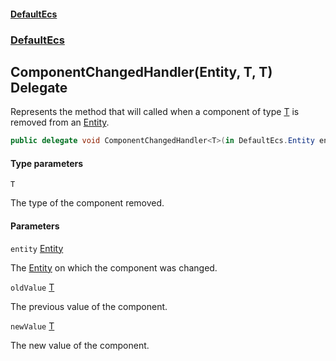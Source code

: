 #### [DefaultEcs](DefaultEcs.md 'DefaultEcs')
### [DefaultEcs](DefaultEcs.md#DefaultEcs 'DefaultEcs')

## ComponentChangedHandler<T>(Entity, T, T) Delegate

Represents the method that will called when a component of type [T](ComponentChangedHandler_T_(Entity,T,T).md#DefaultEcs.ComponentChangedHandler_T_(DefaultEcs.Entity,T,T).T 'DefaultEcs.ComponentChangedHandler<T>(DefaultEcs.Entity, T, T).T') is removed from an [Entity](Entity.md 'DefaultEcs.Entity').

```csharp
public delegate void ComponentChangedHandler<T>(in DefaultEcs.Entity entity, in T oldValue, in T newValue);
```
#### Type parameters

<a name='DefaultEcs.ComponentChangedHandler_T_(DefaultEcs.Entity,T,T).T'></a>

`T`

The type of the component removed.
#### Parameters

<a name='DefaultEcs.ComponentChangedHandler_T_(DefaultEcs.Entity,T,T).entity'></a>

`entity` [Entity](Entity.md 'DefaultEcs.Entity')

The [Entity](Entity.md 'DefaultEcs.Entity') on which the component was changed.

<a name='DefaultEcs.ComponentChangedHandler_T_(DefaultEcs.Entity,T,T).oldValue'></a>

`oldValue` [T](ComponentChangedHandler_T_(Entity,T,T).md#DefaultEcs.ComponentChangedHandler_T_(DefaultEcs.Entity,T,T).T 'DefaultEcs.ComponentChangedHandler<T>(DefaultEcs.Entity, T, T).T')

The previous value of the component.

<a name='DefaultEcs.ComponentChangedHandler_T_(DefaultEcs.Entity,T,T).newValue'></a>

`newValue` [T](ComponentChangedHandler_T_(Entity,T,T).md#DefaultEcs.ComponentChangedHandler_T_(DefaultEcs.Entity,T,T).T 'DefaultEcs.ComponentChangedHandler<T>(DefaultEcs.Entity, T, T).T')

The new value of the component.